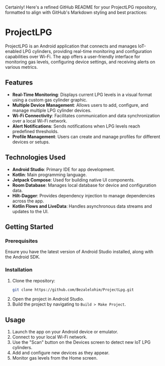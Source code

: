 Certainly! Here's a refined GitHub README for your ProjectLPG repository, formatted to align with GitHub's Markdown styling and best practices:

# ProjectLPG

ProjectLPG is an Android application that connects and manages IoT-enabled LPG cylinders, providing real-time monitoring and configuration capabilities over Wi-Fi. The app offers a user-friendly interface for monitoring gas levels, configuring device settings, and receiving alerts on various metrics.

## Features

- **Real-Time Monitoring**: Displays current LPG levels in a visual format using a custom gas cylinder graphic.
- **Multiple Device Management**: Allows users to add, configure, and manage multiple LPG cylinder devices.
- **Wi-Fi Connectivity**: Facilitates communication and data synchronization over a local Wi-Fi network.
- **Alert Notifications**: Sends notifications when LPG levels reach predefined thresholds.
- **Profile Management**: Users can create and manage profiles for different devices or setups.

## Technologies Used

- **Android Studio**: Primary IDE for app development.
- **Kotlin**: Main programming language.
- **Jetpack Compose**: Used for building native UI components.
- **Room Database**: Manages local database for device and configuration data.
- **Hilt-Dagger**: Provides dependency injection to manage dependencies across the app.
- **Kotlin Flows and LiveData**: Handles asynchronous data streams and updates to the UI.

## Getting Started

### Prerequisites

Ensure you have the latest version of Android Studio installed, along with the Android SDK.

### Installation

1. Clone the repository:
   ```bash
   git clone https://github.com/Bezalelohim/ProjectLpg.git
   ```
2. Open the project in Android Studio.
3. Build the project by navigating to `Build > Make Project`.

## Usage

1. Launch the app on your Android device or emulator.
2. Connect to your local Wi-Fi network.
3. Use the "Scan" button on the Devices screen to detect new IoT LPG cylinders.
4. Add and configure new devices as they appear.
5. Monitor gas levels from the Home screen.

